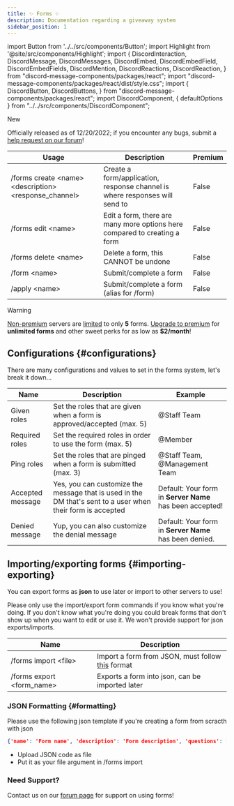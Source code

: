 ```yaml
---
title: ✨ Forms ✨
description: Documentation regarding a giveaway system
sidebar_position: 1
---
```


import Button from '../../src/components/Button';
import Highlight from '@site/src/components/Highlight';
import {
  DiscordInteraction,
  DiscordMessage,
  DiscordMessages,
  DiscordEmbed,
  DiscordEmbedField,
  DiscordEmbedFields,
  DiscordMention,
  DiscordReactions,
  DiscordReaction,
} from "discord-message-components/packages/react";
import "discord-message-components/packages/react/dist/style.css";
import {
  DiscordButton,
  DiscordButtons,
} from "discord-message-components/packages/react";
import DiscordComponent, { defaultOptions } from "../../src/components/DiscordComponent";

<div className="box gold no-background shadow">
<div className="title">
<icon icon="fa-solid fa-wand-magic-sparkles" size="sm" style={{'color': '#d2af26'}}/> New 
</div>
<p>Officially released as of 12/20/2022; if you encounter any bugs, submit a <a href="https://forum.servermanagerbot.ml">help request on our forum</a>!</p>
</div>

|     Usage               |  Description   | Premium |
| ----------------------- | ----------- | ----------- |
| <span className="mention">/forms create &lt;name&gt; &lt;description&gt; &lt;response_channel&gt;</span>  | Create a form/application, response channel is where responses will send to       |   False        |
| <span className="mention">/forms edit &lt;name&gt;</span>  | Edit a form, there are many more options here compared to creating a form       |   False        |
| <span className="mention">/forms delete &lt;name&gt;</span>  | Delete a form, this CANNOT be undone       |   False        |
| <span className="mention">/form &lt;name&gt;</span>  | Submit/complete a form       |   False        |
| <span className="mention">/apply &lt;name&gt;</span>  | Submit/complete a form (alias for <span className="mention">/form</span>)     |   False        |

<span className="box red no-background animation">
<div className="title">
<icon icon="fa-solid fa-hand"/> Warning
</div>
<p><a href="../premium">Non-premium</a> servers are <u>limited</u> to only <strong>5</strong> forms. <icon icon="fa-solid fa-wand-magic-sparkles" size="sm" style={{'color': '#d2af26'}}/> <a href="../premium">Upgrade to premium</a> for <strong>unlimited forms</strong> and other sweet perks for as low as <strong>$2/month</strong>!</p>
</span>

## <icon icon="fa-solid fa-gear"/> Configurations {#configurations}
There are many configurations and values to set in the forms system, let's break it down...

| Name | Description | Example |
| ----- | ----- | ----- |
| <span className="timestamp">Given roles</span>  | Set the roles that are given when a form is approved/accepted (max. 5) | <span className="mention">@Staff Team</span> |
| <span className="timestamp">Required roles</span>  | Set the required roles in order to use the form (max. 5) | <span className="mention">@Member</span> |
| <span className="timestamp">Ping roles</span>  | Set the roles that are pinged when a form is submitted (max. 3) | <span className="mention">@Staff Team</span>, <span className="mention">@Management Team</span> |
| <span className="timestamp">Accepted message</span>  | Yes, you can customize the message that is used in the DM that's sent to a user when their form is accepted | Default: Your form in **Server Name** has been accepted! |
| <span className="timestamp">Denied message</span>  | Yup, you can also customize the denial message | Default: Your form in **Server Name** has been denied. | 

## <icon icon="fa-solid fa-file-import"/> Importing/exporting forms {#importing-exporting}
You can export forms as **json** to use later or import to other servers to use! 

<div className="box red no-background shadow">
Please only use the import/export form commands if you know what you're doing. If you don't know what you're doing you could break forms that don't show up when you want to edit or use it. We won't provide support for json exports/imports.
</div>

| Name | Description |
| ----- | ----- |
| <span className="mention">/forms import &lt;file&gt;</span> | Import a form from JSON, must follow [this](#formatting) format |
| <span className="mention">/forms export &lt;form_name&gt;</span> | Exports a form into json, can be imported later |


### <icon icon="fa-solid fa-code"/> JSON Formatting {#formatting}
Please use the following json template if you're creating a form from scracth with json

```json
{'name': 'Form name', 'description': 'Form description', 'questions': ['Question 1', 'Question 2', 'Question 3'], 'response_channel': VALID_CHANNEL_ID_INTEGER, 'settings': {'given_roles': [ROLES_IDS_IN_LIST], 'required_roles': [ROLE_IDS_IN_LIST], 'ping_roles': [ROLE_IDS_IN_LIST], 'accepted_message': 'Put as `None` for default', 'denied_message': 'Put as `None` for default'}}
```

- Upload JSON code as file
- Put it as your <span className="timestamp">file</span> argument in <span className="mention">/forms import</span>


### Need Support?
Contact us on our [forum page](https://forum.servermanagerbot.ml) for support on using forms!

